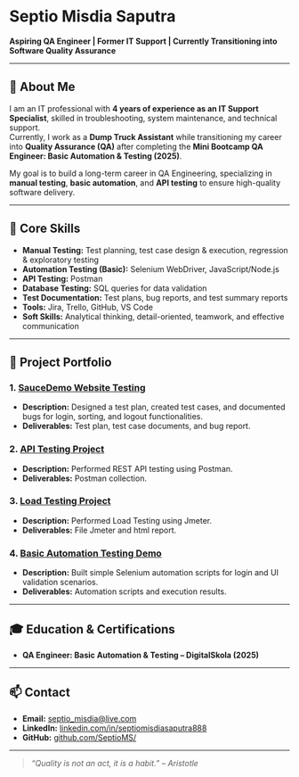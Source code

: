 # Septio Misdia Saputra

**Aspiring QA Engineer | Former IT Support | Currently Transitioning into Software Quality Assurance**

---

## 👋 About Me
I am an IT professional with **4 years of experience as an IT Support Specialist**, skilled in troubleshooting, system maintenance, and technical support.  
Currently, I work as a **Dump Truck Assistant** while transitioning my career into **Quality Assurance (QA)** after completing the  **Mini Bootcamp QA Engineer: Basic Automation & Testing (2025)**.

My goal is to build a long-term career in QA Engineering, specializing in **manual testing**, **basic automation**, and **API testing** to ensure high-quality software delivery.

---

## 🔧 Core Skills
- **Manual Testing:** Test planning, test case design & execution, regression & exploratory testing  
- **Automation Testing (Basic):** Selenium WebDriver, JavaScript/Node.js  
- **API Testing:** Postman  
- **Database Testing:** SQL queries for data validation  
- **Test Documentation:** Test plans, bug reports, and test summary reports  
- **Tools:** Jira, Trello, GitHub, VS Code  
- **Soft Skills:** Analytical thinking, detail-oriented, teamwork, and effective communication  

---

## 📂 Project Portfolio

### 1. [SauceDemo Website Testing](https://drive.google.com/drive/folders/1ncNpCit52zB_qcliICNnlIpRQCiKzjen?usp=drive_link)
- **Description:** Designed a test plan, created test cases, and documented bugs for login, sorting, and logout functionalities.  
- **Deliverables:** Test plan, test case documents, and bug report.

### 2. [API Testing Project](https://drive.google.com/drive/folders/178KZI9Fw01NsH9QK0-6hiw1nNRV44V4S?usp=drive_link)
- **Description:** Performed REST API testing using Postman.  
- **Deliverables:** Postman collection.

### 3. [Load Testing Project](https://drive.google.com/drive/folders/1gfGE-S3kIS1fZBHM6RxPd6CsjOqW-TfV?usp=drive_link)
- **Description:** Performed Load Testing using Jmeter.  
- **Deliverables:** File Jmeter and html report.

### 4. [Basic Automation Testing Demo](https://github.com/SeptioMS/web-ui-automation-advance)
- **Description:** Built simple Selenium automation scripts for login and UI validation scenarios.  
- **Deliverables:** Automation scripts and execution results.

---

## 🎓 Education & Certifications
- **QA Engineer: Basic Automation & Testing – DigitalSkola (2025)**  
---

## 📫 Contact
- **Email:** septio_misdia@live.com  
- **LinkedIn:** [linkedin.com/in/septiomisdiasaputra888](https://www.linkedin.com/in/septiomisdiasaputra888/)  
- **GitHub:** [github.com/SeptioMS/](https://github.com/SeptioMS/)

---

> *“Quality is not an act, it is a habit.” – Aristotle*
